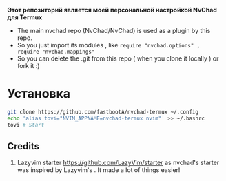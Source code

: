 **Этот репозиторий является моей персональной настройкой NvChad для Termux**

- The main nvchad repo (NvChad/NvChad) is used as a plugin by this repo.
- So you just import its modules , like `require "nvchad.options" , require "nvchad.mappings"`
- So you can delete the .git from this repo ( when you clone it locally ) or fork it :)
# Установка 
```sh
git clone https://github.com/fastbootA/nvchad-termux ~/.config
echo 'alias tovi="NVIM_APPNAME=nvchad-termux nvim"' >> ~/.bashrc
tovi # Start
```

## Credits

1) Lazyvim starter https://github.com/LazyVim/starter as nvchad's starter was inspired by Lazyvim's . It made a lot of things easier!
